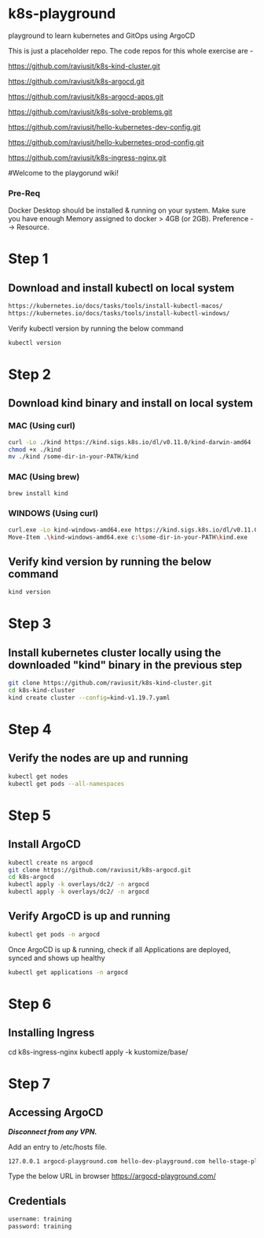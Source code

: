 # k8s-playground
playground to learn kubernetes and GitOps using ArgoCD



This is just a placeholder repo. The code repos for this whole exercise are - 

https://github.com/raviusit/k8s-kind-cluster.git

https://github.com/raviusit/k8s-argocd.git

https://github.com/raviusit/k8s-argocd-apps.git

https://github.com/raviusit/k8s-solve-problems.git

https://github.com/raviusit/hello-kubernetes-dev-config.git

https://github.com/raviusit/hello-kubernetes-prod-config.git

https://github.com/raviusit/k8s-ingress-nginx.git

#Welcome to the playgorund wiki!

### Pre-Req
Docker Desktop should be installed & running on your system. 
Make sure you have enough Memory assigned to docker > 4GB (or 2GB). Preference --> Resource.

# Step 1
## Download and install kubectl on local system
```sh
https://kubernetes.io/docs/tasks/tools/install-kubectl-macos/
https://kubernetes.io/docs/tasks/tools/install-kubectl-windows/
```
Verify kubectl version by running the below command
```sh
kubectl version     
```

# Step 2
## Download kind binary and install on local system

### MAC (Using curl)
```sh
curl -Lo ./kind https://kind.sigs.k8s.io/dl/v0.11.0/kind-darwin-amd64
chmod +x ./kind
mv ./kind /some-dir-in-your-PATH/kind
```
### MAC (Using brew)
```sh
brew install kind
```

### WINDOWS (Using curl)
```sh
curl.exe -Lo kind-windows-amd64.exe https://kind.sigs.k8s.io/dl/v0.11.0/kind-windows-amd64
Move-Item .\kind-windows-amd64.exe c:\some-dir-in-your-PATH\kind.exe
```
## Verify kind version by running the below command
```sh
kind version 
```

# Step 3
## Install kubernetes cluster locally using the downloaded "kind" binary in the previous step
```sh
git clone https://github.com/raviusit/k8s-kind-cluster.git
cd k8s-kind-cluster
kind create cluster --config=kind-v1.19.7.yaml
```
# Step 4
## Verify the nodes are up and running
```sh
kubectl get nodes
kubectl get pods --all-namespaces
```
# Step 5
## Install ArgoCD

```sh
kubectl create ns argocd
git clone https://github.com/raviusit/k8s-argocd.git
cd k8s-argocd
kubectl apply -k overlays/dc2/ -n argocd
kubectl apply -k overlays/dc2/ -n argocd
```
## Verify ArgoCD is up and running

```sh
kubectl get pods -n argocd
```

Once ArgoCD is up & running, check if all Applications are deployed, synced and shows up healthy

```sh
kubectl get applications -n argocd
```


# Step 6
## Installing Ingress

cd k8s-ingress-nginx
kubectl apply -k kustomize/base/


# Step 7
## Accessing ArgoCD

_**Disconnect from any VPN.**_

Add an entry to /etc/hosts file.

```sh
127.0.0.1 argocd-playground.com hello-dev-playground.com hello-stage-playground.com hello-prod-playground.com
```
Type the below URL in browser
https://argocd-playground.com/

## Credentials
```sh
username: training
password: training
```
